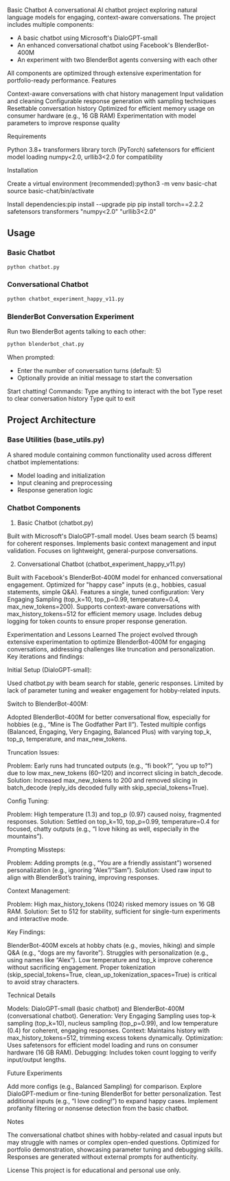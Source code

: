 Basic Chatbot
A conversational AI chatbot project exploring natural language models for engaging, context-aware conversations. The project includes multiple components:
- A basic chatbot using Microsoft's DialoGPT-small
- An enhanced conversational chatbot using Facebook's BlenderBot-400M
- An experiment with two BlenderBot agents conversing with each other

All components are optimized through extensive experimentation for portfolio-ready performance.
Features

Context-aware conversations with chat history management
Input validation and cleaning
Configurable response generation with sampling techniques
Resettable conversation history
Optimized for efficient memory usage on consumer hardware (e.g., 16 GB RAM)
Experimentation with model parameters to improve response quality

Requirements

Python 3.8+
transformers library
torch (PyTorch)
safetensors for efficient model loading
numpy<2.0, urllib3<2.0 for compatibility

Installation

Create a virtual environment (recommended):python3 -m venv basic-chat
source basic-chat/bin/activate


Install dependencies:pip install --upgrade pip
pip install torch==2.2.2 safetensors transformers "numpy<2.0" "urllib3<2.0"



## Usage

### Basic Chatbot
```bash
python chatbot.py
```

### Conversational Chatbot
```bash
python chatbot_experiment_happy_v11.py
```

### BlenderBot Conversation Experiment
Run two BlenderBot agents talking to each other:
```bash
python blenderbot_chat.py
```
When prompted:
- Enter the number of conversation turns (default: 5)
- Optionally provide an initial message to start the conversation



Start chatting! Commands:
Type anything to interact with the bot
Type reset to clear conversation history
Type quit to exit



## Project Architecture

### Base Utilities (base_utils.py)
A shared module containing common functionality used across different chatbot implementations:
- Model loading and initialization
- Input cleaning and preprocessing
- Response generation logic

### Chatbot Components

1. Basic Chatbot (chatbot.py)

Built with Microsoft's DialoGPT-small model.
Uses beam search (5 beams) for coherent responses.
Implements basic context management and input validation.
Focuses on lightweight, general-purpose conversations.

2. Conversational Chatbot (chatbot_experiment_happy_v11.py)

Built with Facebook's BlenderBot-400M model for enhanced conversational engagement.
Optimized for "happy case" inputs (e.g., hobbies, casual statements, simple Q&A).
Features a single, tuned configuration: Very Engaging Sampling (top_k=10, top_p=0.99, temperature=0.4, max_new_tokens=200).
Supports context-aware conversations with max_history_tokens=512 for efficient memory usage.
Includes debug logging for token counts to ensure proper response generation.

Experimentation and Lessons Learned
The project evolved through extensive experimentation to optimize BlenderBot-400M for engaging conversations, addressing challenges like truncation and personalization. Key iterations and findings:

Initial Setup (DialoGPT-small):

Used chatbot.py with beam search for stable, generic responses.
Limited by lack of parameter tuning and weaker engagement for hobby-related inputs.


Switch to BlenderBot-400M:

Adopted BlenderBot-400M for better conversational flow, especially for hobbies (e.g., “Mine is The Godfather Part II”).
Tested multiple configs (Balanced, Engaging, Very Engaging, Balanced Plus) with varying top_k, top_p, temperature, and max_new_tokens.


Truncation Issues:

Problem: Early runs had truncated outputs (e.g., “fi book?”, “you up to?”) due to low max_new_tokens (60–120) and incorrect slicing in batch_decode.
Solution: Increased max_new_tokens to 200 and removed slicing in batch_decode (reply_ids decoded fully with skip_special_tokens=True).


Config Tuning:

Problem: High temperature (1.3) and top_p (0.97) caused noisy, fragmented responses.
Solution: Settled on top_k=10, top_p=0.99, temperature=0.4 for focused, chatty outputs (e.g., “I love hiking as well, especially in the mountains”).


Prompting Missteps:

Problem: Adding prompts (e.g., “You are a friendly assistant”) worsened personalization (e.g., ignoring “Alex”/“Sam”).
Solution: Used raw input to align with BlenderBot’s training, improving responses.


Context Management:

Problem: High max_history_tokens (1024) risked memory issues on 16 GB RAM.
Solution: Set to 512 for stability, sufficient for single-turn experiments and interactive mode.


Key Findings:

BlenderBot-400M excels at hobby chats (e.g., movies, hiking) and simple Q&A (e.g., “dogs are my favorite”).
Struggles with personalization (e.g., using names like “Alex”).
Low temperature and top_k improve coherence without sacrificing engagement.
Proper tokenization (skip_special_tokens=True, clean_up_tokenization_spaces=True) is critical to avoid stray characters.



Technical Details

Models: DialoGPT-small (basic chatbot) and BlenderBot-400M (conversational chatbot).
Generation: Very Engaging Sampling uses top-k sampling (top_k=10), nucleus sampling (top_p=0.99), and low temperature (0.4) for coherent, engaging responses.
Context: Maintains history with max_history_tokens=512, trimming excess tokens dynamically.
Optimization: Uses safetensors for efficient model loading and runs on consumer hardware (16 GB RAM).
Debugging: Includes token count logging to verify input/output lengths.

Future Experiments

Add more configs (e.g., Balanced Sampling) for comparison.
Explore DialoGPT-medium or fine-tuning BlenderBot for better personalization.
Test additional inputs (e.g., “I love coding!”) to expand happy cases.
Implement profanity filtering or nonsense detection from the basic chatbot.

Notes

The conversational chatbot shines with hobby-related and casual inputs but may struggle with names or complex open-ended questions.
Optimized for portfolio demonstration, showcasing parameter tuning and debugging skills.
Responses are generated without external prompts for authenticity.

License
This project is for educational and personal use only.